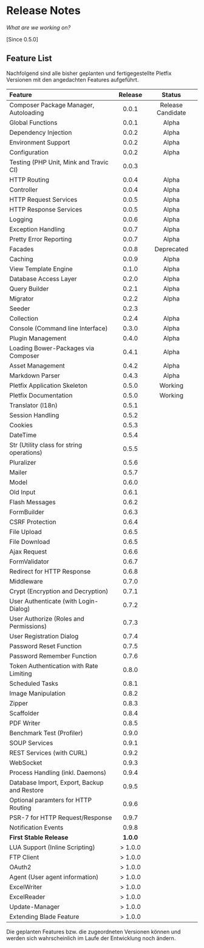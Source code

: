 # Release Notes

_What are we working on?_

[Since 0.5.0]

## Feature List

Nachfolgend sind alle bisher geplanten und fertigegestellte Pletfix Versionen mit den angedachten Features aufgeführt.    

| Feature  | Release | Status |
|:---------|:-------:|:------:|
| Composer Package Manager, Autoloading | 0.0.1 | Release Candidate |
| Global Functions |  0.0.1 | Alpha |
| Dependency Injection | 0.0.2 | Alpha | 
| Environment Support | 0.0.2 | Alpha |
| Configuration | 0.0.2 | Alpha |
| Testing (PHP Unit, Mink and Travic CI) | 0.0.3 | |
| HTTP Routing | 0.0.4 | Alpha |
| Controller | 0.0.4 | Alpha |
| HTTP Request Services | 0.0.5 | Alpha |
| HTTP Response Services | 0.0.5 | Alpha |
| Logging | 0.0.6 | Alpha |
| Exception Handling | 0.0.7 | Alpha |
| Pretty Error Reporting |  0.0.7 | Alpha |
| Facades | 0.0.8 | Deprecated |
| Caching | 0.0.9 | Alpha |
| View Template Engine | 0.1.0 | Alpha |
| Database Access Layer | 0.2.0 | Alpha |
| Query Builder |  0.2.1 | Alpha |
| Migrator | 0.2.2 | Alpha |
| Seeder | 0.2.3 | |
| Collection | 0.2.4 | Alpha |
| Console (Command line Interface) | 0.3.0 | Alpha | 
| Plugin Management | 0.4.0 | Alpha |
| Loading Bower-Packages via Composer | 0.4.1 | Alpha | 
| Asset Management | 0.4.2 | Alpha |
| Markdown Parser | 0.4.3 | Alpha |
| Pletfix Application Skeleton | 0.5.0 | Working |
| Pletfix Documentation | 0.5.0 | Working |
| Translator (l18n) | 0.5.1 | |
| Session Handling | 0.5.2 | |
| Cookies | 0.5.3 | |
| DateTime | 0.5.4 | |
| Str (Utility class for string operations) | 0.5.5 | | 
| Pluralizer | 0.5.6 | |
| Mailer | 0.5.7 | |
| Model | 0.6.0 | |
| Old Input | 0.6.1 | |
| Flash Messages | 0.6.2 | |
| FormBuilder| 0.6.3 | |
| CSRF Protection | 0.6.4 | |
| File Upload | 0.6.5 | |
| File Download | 0.6.5 | |
| Ajax Request | 0.6.6 | |
| FormValidator| 0.6.7 | |
| Redirect for HTTP Response | 0.6.8 | |
| Middleware | 0.7.0 | |
| Crypt (Encryption and Decryption) | 0.7.1 | |
| User Authenticate (with Login-Dialog) | 0.7.2 | |
| User Authorize (Roles and Permissions) | 0.7.3 | |
| User Registration Dialog | 0.7.4 | |
| Password Reset Function | 0.7.5 | |
| Password Remember Function | 0.7.6 | |
| Token Authentication with Rate Limiting | 0.8.0 | |
| Scheduled Tasks | 0.8.1 | |
| Image Manipulation | 0.8.2 | |
| Zipper | 0.8.3 | |
| Scaffolder | 0.8.4 | |
| PDF Writer | 0.8.5 | |
| Benchmark Test (Profiler) | 0.9.0 | |
| SOUP Services | 0.9.1 | |
| REST Services (with CURL) | 0.9.2 | |
| WebSocket | 0.9.3 | |
| Process Handling (inkl. Daemons) | 0.9.4 | |
| Database Import, Export, Backup and Restore | 0.9.5 | |
| Optional paramters for HTTP Routing | 0.9.6 | |
| PSR-7 for HTTP Request/Response | 0.9.7 | |
| Notification Events | 0.9.8 | |
| **First Stable Release** | **1.0.0** | |
| LUA Support (Inline Scripting) | &gt; 1.0.0 | |
| FTP Client | &gt; 1.0.0 | |
| OAuth2 | &gt; 1.0.0 | |
| Agent (User agent information) | &gt; 1.0.0 | |
| ExcelWriter | &gt; 1.0.0 | |
| ExcelReader | &gt; 1.0.0 | |
| Update-Manager | &gt; 1.0.0 | |
| Extending Blade Feature | &gt; 1.0.0 | |

> 
<i class="fa fa-exclamation-circle fa-2x" aria-hidden="true"></i> Die geplanten Features bzw. die zugeordneten Versionen können und werden sich wahrscheinlich im Laufe der Entwicklung noch ändern. 

<!-- 
Testing
    PHPUnit
        http://florianherlings.de/artikel/php_integration_testing_phpunit_mink
    Mink
        http://mink.behat.org/en/latest/
    Travis CI
        https://travis-ci.org
        https://www.thewebhatesme.com/entwicklung/travis-ci/
-->

<!--
Session-Handling 
    https://github.com/auraphp/Aura.Session/blob/2.x/README.md

Cookies - Work with cookies
    https://fuelphp.com/docs/classes/cookie.html
    in Laravel ist es Teil vom Request-Objekt
    
Crypt - Encryption and Decryption
    https://laravel.com/docs/5.4/encryption
    https://fuelphp.com/docs/classes/crypt/usage.html   
     
DateTime (\Carbon\Carbon)
    - https://github.com/fightbulc/moment.php
    - http://momentjs.com/docs/
    oder:
    - https://github.com/cakephp/chronos
   
Image   
   Image manipulation using GD or ImageMagick (s. FuelPHP)
   
FTP Client 
    Send or receive files using FTP (s. FuelPHP)
     
Pluralizer
    https://github.com/propelorm/Propel2/tree/master/src/Propel/Common/Pluralizer
     
Str 
    Utility class for string operations (s. FuelPHP)
     
Agent 
    User agent information (s. https://fuelphp.com/docs/classes/agent/usage.html)
   
     
Database Access Layer:
    - Rückgabe von query() ändern-> collection() (lediet die Performance?)
    - database-Objekt, Wording ändern: "column type supported by Database Layer" -> "database abstract type"
    - getSql() für db-Objekt. Evtl zentral steuerbar machen, dass mitgeloggt werden kann.
    - Besser: Event-Handlich einbauene

Model (ORM, ActiveRecord, Repository)
    ActiveRecord oder DataMapper?
    Kandidaten:  http://www.gajotres.net/best-available-php-orm-libraries-part-1/
    - Eloquent
    - Doctrine2 (Using Doctrine 2 will be an overkill.)
        http://www.doctrine-project.org/
        https://www.sitepoint.com/laravel-doctrine-best-of-both-worlds/
        http://docs.doctrine-project.org/projects/doctrine-dbal/en/latest/reference/data-retrieval-and-manipulation.html
    - Propel2
        http://propelorm.org/Propel/documentation/
        https://github.com/propelorm/Propel2     

PSR-7: HTTP message interfaces (für HTTP Request/Response)
    http://www.php-fig.org/psr/psr-7/
-->



